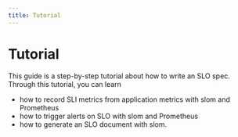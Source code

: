 ```yaml
---
title: Tutorial
---
```


# Tutorial

This guide is a step-by-step tutorial about how to write an SLO spec. Through this tutorial, you can learn

- how to record SLI metrics from application metrics with slom and Prometheus
- how to trigger alerts on SLO with slom and Prometheus
- how to generate an SLO document with slom.
